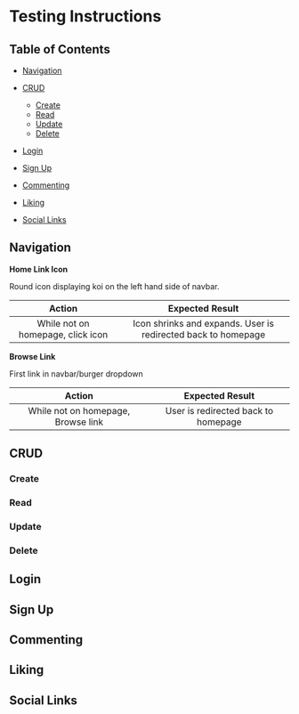 # Testing Instructions

## Table of Contents

- [Navigation](#navigation)

- [CRUD](#crud)
    - [Create](#create)
    - [Read](#read)
    - [Update](#update)
    - [Delete](#delete)

- [Login](#login)

- [Sign Up](#sign-up)

- [Commenting](#commenting)

- [Liking](#liking)

- [Social Links](#social-links)

## Navigation

**Home Link Icon**

Round icon displaying koi on the left hand side of navbar.

| Action                               | Expected Result                   |
| :-----------------------------------:| :--------------------------------:|
| While not on homepage, click icon | Icon shrinks and expands. User is redirected back to homepage |

**Browse Link**

First link in navbar/burger dropdown

| Action                               | Expected Result                   |
| :-----------------------------------:| :--------------------------------:|
| While not on homepage, Browse link | User is redirected back to homepage |

## CRUD

### Create

### Read

### Update

### Delete

## Login

## Sign Up


## Commenting

## Liking

## Social Links